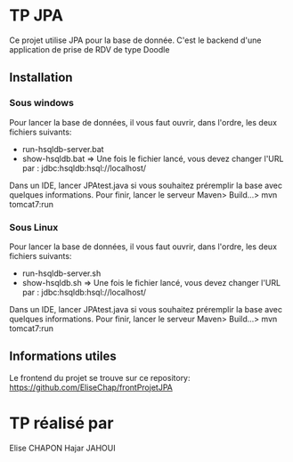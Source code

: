# TP JPA 

Ce projet utilise JPA pour la base de donnée.
C'est le backend d'une application de prise de RDV de type Doodle 

## Installation

### Sous windows
Pour lancer la base de données, il vous faut ouvrir, dans l'ordre, les deux fichiers suivants:
  - run-hsqldb-server.bat
  - show-hsqldb.bat => Une fois le fichier lancé, vous devez changer l'URL par : jdbc:hsqldb:hsql://localhost/
  
Dans un IDE, lancer JPAtest.java si vous souhaitez préremplir la base avec quelques informations.
Pour finir, lancer le serveur Maven> Build...> mvn tomcat7:run
  
### Sous Linux
Pour lancer la base de données, il vous faut ouvrir, dans l'ordre, les deux fichiers suivants:
  - run-hsqldb-server.sh
  - show-hsqldb.sh => Une fois le fichier lancé, vous devez changer l'URL par : jdbc:hsqldb:hsql://localhost/

Dans un IDE, lancer JPAtest.java si vous souhaitez préremplir la base avec quelques informations.
Pour finir, lancer le serveur Maven> Build...> mvn tomcat7:run

## Informations utiles

Le frontend du projet se trouve sur ce repository: https://github.com/EliseChap/frontProjetJPA

# TP réalisé par
Elise CHAPON
Hajar JAHOUI
